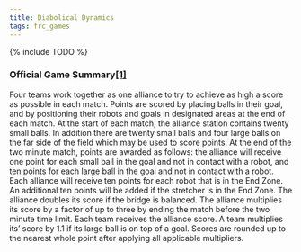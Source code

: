 ```yaml
---
title: Diabolical Dynamics
tags: frc_games
---
```

{% include TODO %}

### Official Game Summary[[1]](https://web.archive.org/web/20150316194933/http://www3.usfirst.org/sites/default/files/uploadedFiles/Who/FIRST_History/FRC_Game_Summaries_Photos.pdf "https://web.archive.org/web/20150316194933/http://www3.usfirst.org/sites/default/files/uploadedFiles/Who/FIRST_History/FRC_Game_Summaries_Photos.pdf")
Four teams work together as one alliance to try to achieve as high a score as possible in each match. Points are scored by placing balls in their goal, and by positioning their robots and goals in designated areas at the end of each match. At the start of each match, the alliance station contains twenty small balls. In addition there are twenty small balls and four large balls on the far side of the field which may be used to score points. At the end of the two minute match, points are awarded as follows: the alliance will receive one point for each small ball in the goal and not in contact with a robot, and ten points for each large ball in the goal and not in contact with a robot. Each alliance will receive ten points for each robot that is in the End Zone. An additional ten points will be added if the stretcher is in the End Zone. The alliance doubles its score if the bridge is balanced. The alliance multiplies its score by a factor of up to three by ending the match before the two minute time limit. Each team receives the alliance score. A team multiplies its’ score by 1.1 if its large ball is on top of a goal. Scores are rounded up to the nearest whole point after applying all applicable multipliers.
